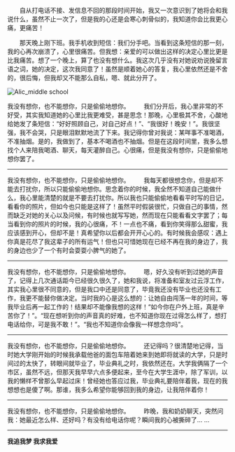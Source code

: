 　　自从打电话不接、发信息不回的那段时间开始，我又一次意识到了她将会和我说什么，虽然不止一次了，但是我的心还是会寒心刺骨似的，我知道你会比我更心痛，更痛苦！

　　那天晚上刚下班。我手机收到短信：我们分手吧。当看到这条短信的那一刻，我的心再次崩溃了，心里很痛苦。但我想：亲爱的可以做出这样的决定心里比更是比我痛苦。想了一个晚上，算了也没有想什么。我这次几乎没有对她说劝说挽留言语之词，她的决定，这次我同意了！虽然是顺着她心的答复，我心里依然还是不舍的，很后悔，但我却又不能那么自私，嗯、就此分开了。

![Alic_middle school](http://upload-images.jianshu.io/upload_images/1678789-dd21c18df09bcc6b.jpg?imageMogr2/auto-orient/strip%7CimageView2/2/w/1240)

我没有想你，也不能想你，只是偷偷地想你。
　　我们分开后，我心里非常的不好受，其实我知道她的心里比我更难受，甚是思念！那晚，心里极其不舍，心酸地给她发了条短信：“好好照顾自己，对自己好点！”、“我很好！晚安！”。我很坚强，我不会哭，只是眼泪默默地流了下来。我记得你曾对我说：某咩事不准喝酒，不准抽烟。是的，我做到了，基本不喝酒也不抽烟。但是在这段时间里，我多么想找个人来陪我喝酒、聊天，每天灌醉自己。心很痛，但是我没有想你，只是偷偷地想你罢了。

___

我没有想你，也不能想你，只是偷偷地想你。
　　我每天都很想念你，但是却不能去打扰你，所以只能偷偷地想你。思念着你的时候，我全然不知道自己能做什么，我心里能清楚的就是不要去打扰你。所以我也只能偷偷地看看平时写的日记，看看你的照片，但如今也只能是这样了！虽然平时假装很忙，只做自己的事情，然而缺乏对她的关心以及问候，有时候也就写写她，然而现在只能看看文字罢了；每当看到你的照片的时候，我的心很痛，不！一点也不痛，看到你笑得那么甜蜜，我应该感到开心，但却不是！真希望你以后都会开开心心的。有时候我会感叹：遇上你真是花尽了我这辈子的所有运气！但也只可惜她现在已经不再在我的身边了，我的身边也少了一个有时会耍耍小脾气的她了。

___

我没有想你，也不能想你，只是偷偷地想你。
　　嗯，好久没有听到过她的声音了，记得上几次通话距今已经很久很久了，她和我说，将准备和室友过云浮工作，其实我心里很不同意的，但是我口中还是同意了，毕竟我还没有毕业也还没有工作，我更不能替你做决定。当时我的心是这么想的：让她自由闯荡一年的时间，等我毕业后再一起工作的！结果却不能像我想的这样！“如今你在户外上班，真是辛苦你了！”。“现在想听到你的声音真的好难，也不知道你现在过得怎么样了，想打电话给你，可是我不敢！”。“我也不知道你会像我一样想念你吗”。

___

我没有想你，也不能想你，只是偷偷地想你。
　　还记得吗？很清楚地记得，当时她大学刚开始的时候我承载他爸的面包车陪着她来到她即将就读的大学，只是时间过的太快了，转眼间就毕业了，毕业典礼之时，我依然还在。大学我俩隔了一个市区，虽然不远，但那天我早早六点多便起来，至今在大学生涯中，除了军训，以我的懒样不曾那么早起过床！曾经她也答应过我，毕业典礼要陪伴着我，现在的我想想也是傻了啊。那谁，我多么希望你能够回到我的身边，让我陪伴着你！

___

我没有想你，也不能想你，只是偷偷地想你。
　　昨晚，我和奶奶聊天，突然问我：她最近怎么样、还好吗？有没有给电话你呢？瞬间我的心被撕碎了... ...

___
**我追我梦 我求我爱**
